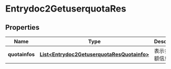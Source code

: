# Entrydoc2GetuserquotaRes

## Properties
Name | Type | Description | Notes
------------ | ------------- | ------------- | -------------
**quotainfos** | [**List&lt;Entrydoc2GetuserquotaResQuotainfo&gt;**](Entrydoc2GetuserquotaResQuotainfo.md) | 表示多个配额信息 | 
